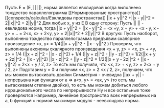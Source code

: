 Пусть E = (E, || ||), норма является евклидовой когда выполнено тождество параллелограмма [[Нормированные пространства]]
[[conspects/calculus/Евклидовы пространства]]
||x + y||^2 +||x - y||^2 = 2||x||^2 + 2||y||^2 
Для любых x, y из E
В одну сторону:
	Пусть || || - евклидова норма, тогда
	||x + y||^2 + ||x - y||^2 = <x +y, x + y> + <x - y, x - y> = .. = 2<x, x> + 2<y, y> = 2||x||^2 + 2||y||^2 
В другую:
	Пусть наоборот, выполнено тождество параллелограмма предъявим скалярное произведение
	<x, y> = 1/4(||x + y||^2 - ||x - y||^2 )
	Проверим, что выполнены аксиомы скалярного произведения
	<x + y, z> = <x, z> + <y, z> = 1/4 (||x + z||^2 - ||x - z||^2) + 1/4 (||y + z||^2 - ||y - z||^2) = 1/2(||x + y + 2z||^2 + ||x - y||^2)
	||x - z||^2 + ||y - z||^2 = 1/2(||x + y - 2z||^2 + ||x - y||^2) = 2<x + y / 2, z>
	То есть мы получили, что <x, z> + <y, z> = 2<x + y / 2, z>
	Подставим y = 0 и получим
	<x, z> = 2 <x / 2, z>, получаем, что мы можем вытаскивать двойки
	Симметрия - очевидна
	||ax + y|| - непрерывна как функция от a => a<x, y> = <ax, y> (то есть мы вытаскиваем степени двойки), то есть мы можем добиться любого иррационального числа по непрерывности
	Ну и все остальные тоже проверяются
Например, линейное пространство всех непрерывных на a, b функций с нормой максимум модуля - неевклидова норма.
